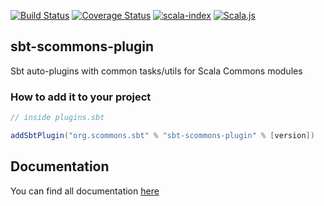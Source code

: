 
[![Build Status](https://travis-ci.com/scommons/sbt-scommons-plugin.svg?branch=master)](https://travis-ci.com/scommons/sbt-scommons-plugin)
[![Coverage Status](https://coveralls.io/repos/github/scommons/sbt-scommons-plugin/badge.svg?branch=master)](https://coveralls.io/github/scommons/sbt-scommons-plugin?branch=master)
[![scala-index](https://index.scala-lang.org/scommons/sbt-scommons-plugin/sbt-scommons-plugin/latest.svg)](https://index.scala-lang.org/scommons/sbt-scommons-plugin/sbt-scommons-plugin)
[![Scala.js](https://www.scala-js.org/assets/badges/scalajs-0.6.29.svg)](https://www.scala-js.org)

## sbt-scommons-plugin
Sbt auto-plugins with common tasks/utils for Scala Commons modules

### How to add it to your project

```scala
// inside plugins.sbt

addSbtPlugin("org.scommons.sbt" % "sbt-scommons-plugin" % [version])
```

## Documentation

You can find all documentation [here](https://scommons.org/sbt-scommons-plugin)
